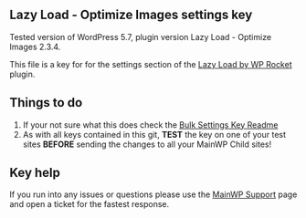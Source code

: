 ## Lazy Load - Optimize Images settings key

Tested version of WordPress 5.7, plugin version Lazy Load - Optimize Images 2.3.4.

This file is a key for for the settings section of the [Lazy Load by WP Rocket](https://wordpress.org/plugins/rocket-lazy-load/) plugin. 

## Things to do

1. If your not sure what this does check the [Bulk Settings Key Readme](https://github.com/mainwp/Bulk-Setting-Manager-Keys/blob/master/README.md)
2. As with all keys contained in this git, **TEST** the key on one of your test sites **BEFORE** sending the changes to all your MainWP Child sites!

## Key help

If you run into any issues or questions please use the [MainWP Support](https://mainwp.com/support/) page and open a ticket for the fastest response.
